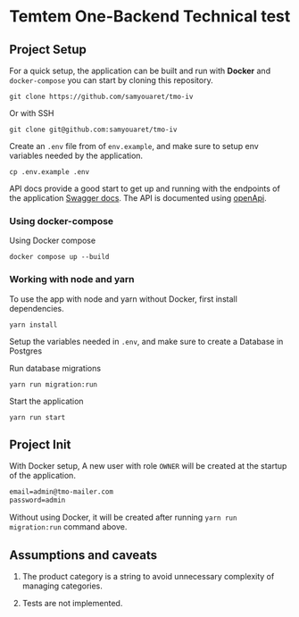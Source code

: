 # Temtem One-Backend Technical test 

## Project Setup

For a quick setup, the application can be built and run with **Docker** and `docker-compose` you can start by cloning this repository.

    git clone https://github.com/samyouaret/tmo-iv

Or with SSH

    git clone git@github.com:samyouaret/tmo-iv

Create an `.env` file from of `env.example`, and make sure to setup env variables needed by the application.

    cp .env.example .env

API docs provide a good start to get up and running with the endpoints of the application [Swagger docs](http://localhost:3000/docs). The API is documented using [openApi]([https://](https://swagger.io/specification/)).

### Using docker-compose

Using Docker compose 

    docker compose up --build

### Working with node and yarn

To use the app with node and yarn without Docker, first install dependencies.

    yarn install

Setup the variables needed in `.env`, and make sure to create a Database in Postgres

Run database migrations

    yarn run migration:run

Start the application

    yarn run start

##  Project Init

With Docker setup, A new user with role `OWNER` will be created at the startup of the application.

```txt
email=admin@tmo-mailer.com
password=admin
```

Without using Docker, it will be created after running `yarn run migration:run` command above.

## Assumptions and caveats

1. The product category is a string to avoid unnecessary complexity of managing categories.

2. Tests are not implemented.